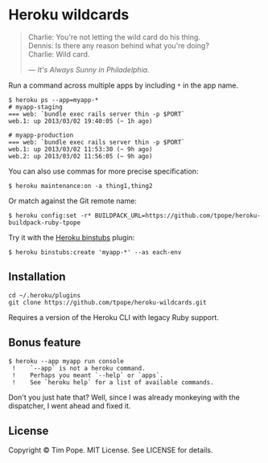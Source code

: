 # Heroku wildcards

> Charlie: You're not letting the wild card do his thing.  
> Dennis: Is there any reason behind what you're doing?  
> Charlie: Wild card.
>
> — *It's Always Sunny in Philadelphia*.

Run a command across multiple apps by including `*` in the app name.

    $ heroku ps --app=myapp-*
    # myapp-staging
    === web: `bundle exec rails server thin -p $PORT`
    web.1: up 2013/03/02 19:40:05 (~ 1h ago)

    # myapp-production
    === web: `bundle exec rails server thin -p $PORT`
    web.1: up 2013/03/02 11:53:30 (~ 9h ago)
    web.2: up 2013/03/02 11:56:05 (~ 9h ago)

You can also use commas for more precise specification:

    $ heroku maintenance:on -a thing1,thing2

Or match against the Git remote name:

    $ heroku config:set -r* BUILDPACK_URL=https://github.com/tpope/heroku-buildpack-ruby-tpope

Try it with the [Heroku binstubs](https://github.com/tpope/heroku-binstubs)
plugin:

    $ heroku binstubs:create 'myapp-*' --as each-env

## Installation

    cd ~/.heroku/plugins
    git clone https://github.com/tpope/heroku-wildcards.git

Requires a version of the Heroku CLI with legacy Ruby support.

## Bonus feature

    $ heroku --app myapp run console
     !    `--app` is not a heroku command.
     !    Perhaps you meant `--help` or `apps`.
     !    See `heroku help` for a list of available commands.

Don't you just hate that?  Well, since I was already monkeying with the
dispatcher, I went ahead and fixed it.

## License

Copyright © Tim Pope.  MIT License.  See LICENSE for details.
